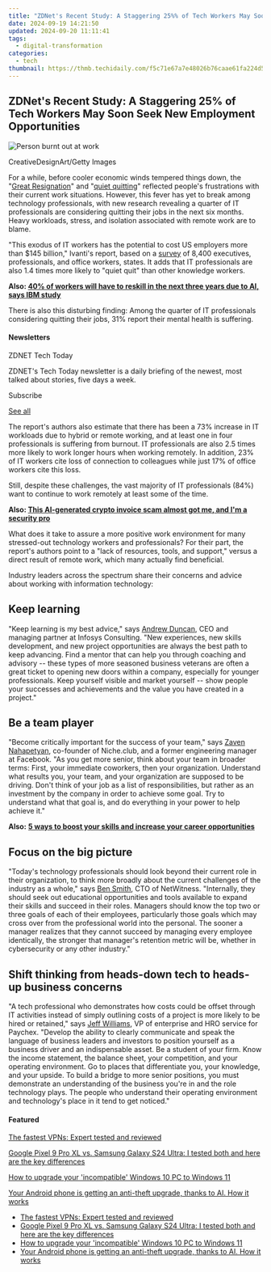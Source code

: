 ```yaml
---
title: "ZDNet's Recent Study: A Staggering 25%% of Tech Workers May Soon Seek New Employment Opportunities"
date: 2024-09-19 14:21:50
updated: 2024-09-20 11:11:41
tags:
  - digital-transformation
categories:
  - tech
thumbnail: https://thmb.techidaily.com/f5c71e67a7e48026b76caae61fa224d5139bed7177e712ed911926c5fc53a785.jpg
---
```


## ZDNet's Recent Study: A Staggering 25% of Tech Workers May Soon Seek New Employment Opportunities

![Person burnt out at work](https://www.zdnet.com/a/img/resize/e4d4ff8214d21470ecf5e6120eedf00a24e84185/2023/08/22/53680c94-ad4a-4831-ab63-229bcaeb881a/gettyimages-1558027327.jpg?auto=webp&width=1280)

CreativeDesignArt/Getty Images

For a while, before cooler economic winds tempered things down, the "[Great Resignation](https://www.zdnet.com/article/the-great-resignation-continues-and-companies-are-finding-new-ways-to-tackle-the-talent-shortage/)" and "[quiet quitting](https://www.zdnet.com/education/professional-development/quiet-quitting-is-becoming-the-new-normal-and-managers-might-need-to-accept-it/)" reflected people's frustrations with their current work situations. However, this fever has yet to break among technology professionals, with new research revealing a quarter of IT professionals are considering quitting their jobs in the next six months. Heavy workloads, stress, and isolation associated with remote work are to blame.

"This exodus of IT workers has the potential to cost US employers more than $145 billion," Ivanti's report, based on a [survey](https://www.ivanti.com/resources/v/doc/ivi/2765/df9a470841ea) of 8,400 executives, professionals, and office workers, states. It adds that IT professionals are also 1.4 times more likely to "quiet quit" than other knowledge workers. 

**Also: [40% of workers will have to reskill in the next three years due to AI, says IBM study](https://www.zdnet.com/article/40-of-workers-will-have-to-reskill-in-the-next-three-years-due-to-ai-says-ibm-study/)**

There is also this disturbing finding: Among the quarter of IT professionals considering quitting their jobs, 31% report their mental health is suffering. 

#### Newsletters

ZDNET Tech Today

ZDNET's Tech Today newsletter is a daily briefing of the newest, most talked about stories, five days a week.

 Subscribe

[See all](https://www.zdnet.com/newsletters/)

The report's authors also estimate that there has been a 73% increase in IT workloads due to hybrid or remote working, and at least one in four professionals is suffering from burnout. IT professionals are also 2.5 times more likely to work longer hours when working remotely. In addition, 23% of IT workers cite loss of connection to colleagues while just 17% of office workers cite this loss. 

Still, despite these challenges, the vast majority of IT professionals (84%) want to continue to work remotely at least some of the time. 

**Also: [This AI-generated crypto invoice scam almost got me, and I'm a security pro](https://www.zdnet.com/article/this-ai-generated-crypto-invoice-scam-almost-got-me-and-im-a-security-pro/)**

What does it take to assure a more positive work environment for many stressed-out technology workers and professionals? For their part, the report's authors point to a "lack of resources, tools, and support," versus a direct result of remote work, which many actually find beneficial. 

Industry leaders across the spectrum share their concerns and advice about working with information technology: 

## **Keep learning**

"Keep learning is my best advice," says [Andrew Duncan](https://www.linkedin.com/in/andrewdun/?originalSubdomain=uk), CEO and managing partner at Infosys Consulting. "New experiences, new skills development, and new project opportunities are always the best path to keep advancing. Find a mentor that can help you through coaching and advisory -- these types of more seasoned business veterans are often a great ticket to opening new doors within a company, especially for younger professionals. Keep yourself visible and market yourself -- show people your successes and achievements and the value you have created in a project." 

## **Be a team player** 

"Become critically important for the success of your team," says [Zaven Nahapetyan](https://www.linkedin.com/in/zavn/), co-founder of Niche.club, and a former engineering manager at Facebook. "As you get more senior, think about your team in broader terms: First, your immediate coworkers, then your organization. Understand what results you, your team, and your organization are supposed to be driving. Don't think of your job as a list of responsibilities, but rather as an investment by the company in order to achieve some goal. Try to understand what that goal is, and do everything in your power to help achieve it." 

**Also:** [**5 ways to boost your skills and increase your career opportunities**](https://www.zdnet.com/education/professional-development/5-ways-to-boost-your-skills-and-increase-your-career-opportunities/)

## **Focus on the big picture**

"Today's technology professionals should look beyond their current role in their organization, to think more broadly about the current challenges of the industry as a whole," says [Ben Smith](https://www.linkedin.com/in/bnsmth/), CTO of NetWitness. "Internally, they should seek out educational opportunities and tools available to expand their skills and succeed in their roles. Managers should know the top two or three goals of each of their employees, particularly those goals which may cross over from the professional world into the personal. The sooner a manager realizes that they cannot succeed by managing every employee identically, the stronger that manager's retention metric will be, whether in cybersecurity or any other industry." 

## **Shift thinking from heads-down tech to heads-up business concerns** 

"A tech professional who demonstrates how costs could be offset through IT activities instead of simply outlining costs of a project is more likely to be hired or retained," says [Jeff Williams](https://www.paychex.com/newsroom/executive-bios/jeff-williams), VP of enterprise and HRO service for Paychex. "Develop the ability to clearly communicate and speak the language of business leaders and investors to position yourself as a business driver and an indispensable asset. Be a student of your firm. Know the income statement, the balance sheet, your competition, and your operating environment. Go to places that differentiate you, your knowledge, and your upside. To build a bridge to more senior positions, you must demonstrate an understanding of the business you're in and the role technology plays. The people who understand their operating environment and technology's place in it tend to get noticed."

#### Featured

[The fastest VPNs: Expert tested and reviewed](https://www.zdnet.com/article/fastest-vpn/ "The fastest VPNs: Expert tested and reviewed")

[Google Pixel 9 Pro XL vs. Samsung Galaxy S24 Ultra: I tested both and here are the key differences](https://www.zdnet.com/article/google-pixel-9-pro-xl-vs-samsung-galaxy-s24-ultra/ "Google Pixel 9 Pro XL vs. Samsung Galaxy S24 Ultra: I tested both and here are the key differences")

[How to upgrade your 'incompatible' Windows 10 PC to Windows 11](https://www.zdnet.com/article/how-to-upgrade-your-incompatible-windows-10-pc-to-windows-11/ "How to upgrade your 'incompatible' Windows 10 PC to Windows 11")

[Your Android phone is getting an anti-theft upgrade, thanks to AI. How it works](https://www.zdnet.com/article/your-android-phone-is-getting-an-anti-theft-upgrade-thanks-to-ai-how-it-works/ "Your Android phone is getting an anti-theft upgrade, thanks to AI. How it works")

* [The fastest VPNs: Expert tested and reviewed](https://www.zdnet.com/article/fastest-vpn/ "The fastest VPNs: Expert tested and reviewed")
* [Google Pixel 9 Pro XL vs. Samsung Galaxy S24 Ultra: I tested both and here are the key differences](https://www.zdnet.com/article/google-pixel-9-pro-xl-vs-samsung-galaxy-s24-ultra/ "Google Pixel 9 Pro XL vs. Samsung Galaxy S24 Ultra: I tested both and here are the key differences")
* [How to upgrade your 'incompatible' Windows 10 PC to Windows 11](https://www.zdnet.com/article/how-to-upgrade-your-incompatible-windows-10-pc-to-windows-11/ "How to upgrade your 'incompatible' Windows 10 PC to Windows 11")
* [Your Android phone is getting an anti-theft upgrade, thanks to AI. How it works](https://www.zdnet.com/article/your-android-phone-is-getting-an-anti-theft-upgrade-thanks-to-ai-how-it-works/ "Your Android phone is getting an anti-theft upgrade, thanks to AI. How it works")

<ins class="adsbygoogle"
     style="display:block"
     data-ad-format="autorelaxed"
     data-ad-client="ca-pub-7571918770474297"
     data-ad-slot="1223367746"></ins>



<ins class="adsbygoogle"
     style="display:block"
     data-ad-client="ca-pub-7571918770474297"
     data-ad-slot="8358498916"
     data-ad-format="auto"
     data-full-width-responsive="true"></ins>
